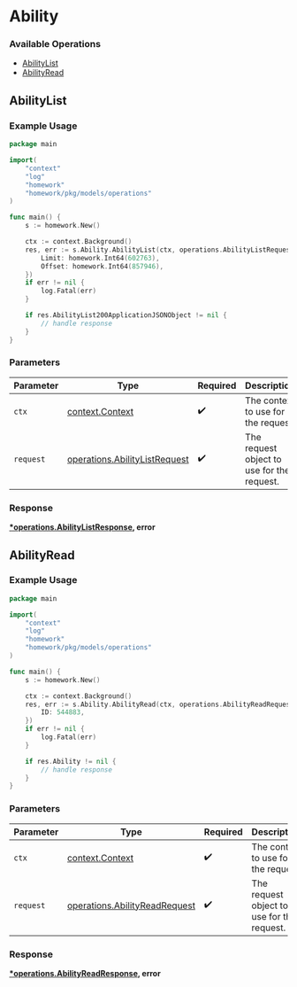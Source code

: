 # Ability

### Available Operations

* [AbilityList](#abilitylist)
* [AbilityRead](#abilityread)

## AbilityList

### Example Usage

```go
package main

import(
	"context"
	"log"
	"homework"
	"homework/pkg/models/operations"
)

func main() {
    s := homework.New()

    ctx := context.Background()
    res, err := s.Ability.AbilityList(ctx, operations.AbilityListRequest{
        Limit: homework.Int64(602763),
        Offset: homework.Int64(857946),
    })
    if err != nil {
        log.Fatal(err)
    }

    if res.AbilityList200ApplicationJSONObject != nil {
        // handle response
    }
}
```

### Parameters

| Parameter                                                                      | Type                                                                           | Required                                                                       | Description                                                                    |
| ------------------------------------------------------------------------------ | ------------------------------------------------------------------------------ | ------------------------------------------------------------------------------ | ------------------------------------------------------------------------------ |
| `ctx`                                                                          | [context.Context](https://pkg.go.dev/context#Context)                          | :heavy_check_mark:                                                             | The context to use for the request.                                            |
| `request`                                                                      | [operations.AbilityListRequest](../../models/operations/abilitylistrequest.md) | :heavy_check_mark:                                                             | The request object to use for the request.                                     |


### Response

**[*operations.AbilityListResponse](../../models/operations/abilitylistresponse.md), error**


## AbilityRead

### Example Usage

```go
package main

import(
	"context"
	"log"
	"homework"
	"homework/pkg/models/operations"
)

func main() {
    s := homework.New()

    ctx := context.Background()
    res, err := s.Ability.AbilityRead(ctx, operations.AbilityReadRequest{
        ID: 544883,
    })
    if err != nil {
        log.Fatal(err)
    }

    if res.Ability != nil {
        // handle response
    }
}
```

### Parameters

| Parameter                                                                      | Type                                                                           | Required                                                                       | Description                                                                    |
| ------------------------------------------------------------------------------ | ------------------------------------------------------------------------------ | ------------------------------------------------------------------------------ | ------------------------------------------------------------------------------ |
| `ctx`                                                                          | [context.Context](https://pkg.go.dev/context#Context)                          | :heavy_check_mark:                                                             | The context to use for the request.                                            |
| `request`                                                                      | [operations.AbilityReadRequest](../../models/operations/abilityreadrequest.md) | :heavy_check_mark:                                                             | The request object to use for the request.                                     |


### Response

**[*operations.AbilityReadResponse](../../models/operations/abilityreadresponse.md), error**

